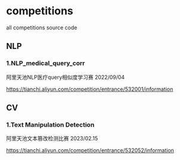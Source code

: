 # competitions
all competitions source code

## NLP

### 1.NLP_medical_query_corr
阿里天池NLP医疗query相似度学习赛 2022/09/04

https://tianchi.aliyun.com/competition/entrance/532001/information


## CV

### 1.Text Manipulation Detection
阿里天池文本篡改检测比赛 2023/02.15

https://tianchi.aliyun.com/competition/entrance/532052/information
